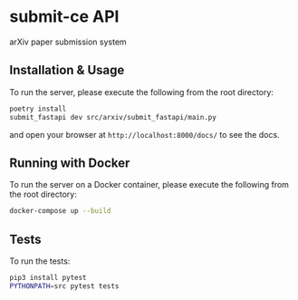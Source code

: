 # submit-ce API
arXiv paper submission system

## Installation & Usage

To run the server, please execute the following from the root directory:

```bash
poetry install
submit_fastapi dev src/arxiv/submit_fastapi/main.py
```

and open your browser at `http://localhost:8000/docs/` to see the docs.

## Running with Docker

To run the server on a Docker container, please execute the following from the root directory:

```bash
docker-compose up --build
```

## Tests

To run the tests:

```bash
pip3 install pytest
PYTHONPATH=src pytest tests
```
